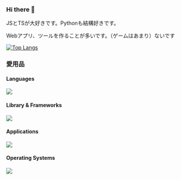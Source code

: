 ### Hi there 👋

<!--
**tamago572/tamago572** is a ✨ _special_ ✨ repository because its `README.md` (this file) appears on your GitHub profile.

Here are some ideas to get you started:

- 🔭 I’m currently working on ...
- 🌱 I’m currently learning ...
- 👯 I’m looking to collaborate on ...
- 🤔 I’m looking for help with ...
- 💬 Ask me about ...
- 📫 How to reach me: ...
- 😄 Pronouns: ...
- ⚡ Fun fact: ...
-->

JSとTSが大好きです。Pythonも結構好きです。

Webアプリ、ツールを作ることが多いです。（ゲームはあまり）ないです

[![Top Langs](https://github-readme-stats.vercel.app/api/top-langs/?username=tamago572)](https://github.com/anuraghazra/github-readme-stats)

### 愛用品

#### Languages

![](https://skillicons.dev/icons?i=html,css,js,ts,python,cs,ruby)

#### Library & Frameworks

![](https://skillicons.dev/icons?i=react,nextjs,tailwind,bootstrap,nodejs,express,django,rails,unity)

#### Applications

![](https://skillicons.dev/icons?i=vscode,visualstudio,pycharm,docker,gcp,cloudflare,mysql,github,ai,ps,pr,ae)

#### Operating Systems

![](https://skillicons.dev/icons?i=windows,apple,ubuntu)
